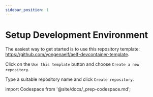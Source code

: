 ```yaml
---
sidebar_position: 1
---
```


# Setup Development Environment

The easiest way to get started is to use this repository template: https://github.com/yongenaelf/aelf-devcontainer-template.

Click on the `Use this template` button and choose `Create a new repository`.

Type a suitable repository name and click `Create repository`.

import Codespace from '@site/docs/\_prep-codespace.md';

<Codespace/>
